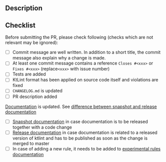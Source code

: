 <!-- Thanks for opening a new PR!

Before you click submit, please consult the Checklist below. Note, that you still can add new commits to your branch before submitting the PR.
-->

## Description

<!--Describe what was done and why (mandatory). The description should help the reviewer to understand what the PR is about and which decisions have been made.

If the PR solves an issue then provide a link to that issue using format `Closes #<xxx>` or `Fixes #<xxx>` (replace`<xxx>` with issue number)
-->

## Checklist

Before submitting the PR, please check following (checks which are not relevant may be ignored):
- [ ] Commit message are well written. In addition to a short title, the commit message also explain why a change is made.
- [ ] At least one commit message contains a reference `Closes #<xxx>` or `Fixes #<xxx>` (replace`<xxx>` with issue number)
- [ ] Tests are added
- [ ] KtLint format has been applied on source code itself and violations are fixed
- [ ] `CHANGELOG.md` is updated
- [ ] PR description added

[Documentation](https://pinterest.github.io/ktlint/) is updated. See [difference between snapshot and release documentation](https://github.com/pinterest/ktlint/tree/master/documentation)
- [ ] [Snapshot documentation](https://github.com/pinterest/ktlint/tree/master/documentation/snapshot) in case documentation is to be released together with a code change
- [ ] [Release documentation](https://github.com/pinterest/ktlint/tree/master/documentation/release-latest) in case documentation is related to a released version of ktlint and has to be published as soon as the change is merged to master 
- [ ] In case of adding a new rule, it needs to be added to [experimental rules documentation](https://pinterest.github.io/ktlint/latest/rules/experimental/)
